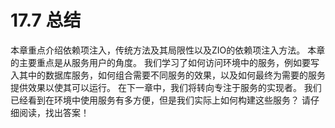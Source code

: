 # 17.7 总结
本章重点介绍依赖项注入，传统方法及其局限性以及ZIO的依赖项注入方法。
本章的主要重点是从服务用户的角度。 我们学习了如何访问环境中的服务，例如要写入其中的数据库服务，如何组合需要不同服务的效果，以及如何最终为需要的服务提供效果以使其可以运行。
在下一章中，我们将转向专注于服务的实现者。 我们已经看到在环境中使用服务有多方便，但是我们实际上如何构建这些服务？
请仔细阅读，找出答案！